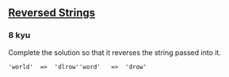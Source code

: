 <h2><a href=https://www.codewars.com/kata/5168bb5dfe9a00b126000018/train/csharp target="_blank">Reversed Strings</a></h2><h3>8 kyu</h3><p>Complete the solution so that it reverses the string passed into it. </p><pre><code>'world'  =&gt;  'dlrow''word'   =&gt;  'drow'</code></pre>